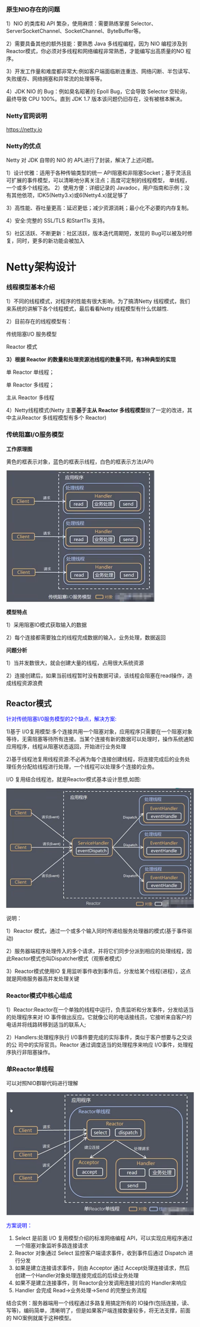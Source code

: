 ### 原生NIO存在的问题

1）NIO 的类库和 API 繁杂，使用麻烦：需要熟练掌握 Selector、ServerSocketChannel、SocketChannel、ByteBuffer等。

2）需要具备其他的额外技能：要熟悉 Java 多线程编程，因为 NIO 编程涉及到 Reactor模式，你必须对多线程和网络编程非常熟悉，才能编写出高质量的NO 程序。

3）开发工作量和难度都非常大:例如客户端面临断连重连、网络闪断、半包读写、失败缓存、网络拥塞和异常流的处理等等。

4）JDK NIO 的 Bug：例如臭名昭著的 Epoll Bug，它会导致 Selector 空轮询，最终导致 CPU 100%。直到 JDK 1.7 版本该问题仍旧存在，没有被根本解决。

### Netty官网说明

https://netty.io

### Netty的优点

Netty 对 JDK 自带的 NIO 的 APL进行了封装，解决了上述问题。

1）设计优雅：适用于各种传输类型的统一 API阻塞和非阻塞Socket；基于灵活且可扩展的事件模型，可以清晰地分离关注点；高度可定制的线程模型， 单线程，一个或多个线程池。
2）使用方便：详细记录的 Javadoc，用户指南和示例；没有其他依项，IDK5(Netty3.x)或6(Netty4.x)就足够了

3）高性能、吞吐量更高：延迟更低；减少资源消耗；最小化不必要的内存复制。

4）安全:完整的 SSL/TLS 和StartTls 支持。

5）社区活跃、不断更新：社区活跃，版本迭代周期短，发现的 Bug可以被及时修复，同时，更多的新功能会被加入

# Netty架构设计

### 线程模型基本介绍

1）不同的线程模式，对程序的性能有很大影响，为了搞清Netty 线程模式，我们来系统的讲解下各个线程模式，最后看看Netty 线程模型有什么优越性.

2）目前存在的线程模型有：

传统阻塞I/O 服务模型

Reactor 模式

**3）根据 Reactor 的数量和处理资源池线程的数量不同，有3种典型的实现**

单 Reactor 单线程；

单 Reactor 多线程；

主从 Reactor 多线程

4）Netty线程模式(Netty 主要**基于主从 Reactor 多线程模型**做了一定的改进，其中主从Reactor 多线程模型有多个 Reactor)

### 传统阻塞I/O服务模型

**工作原理图**

黄色的框表示对象，蓝色的框表示线程，白色的框表示方法(API)

![](images/1.传统阻塞IO模型.jpg)

**模型特点**

1）采用阻塞IO模式获取输入的数据

2）每个连接都需要独立的线程完成数据的输入，业务处理，数据返回

**问题分析**

1）当并发数很大，就会创建大量的线程，占用很大系统资源

2）连接创建后，如果当前线程暂时没有数据可读，该线程会阻塞在read操作，造成线程资源浪费

## Reactor模式

<font color = 'blue'>针对传统阻塞I/0服务模型的2个缺点，解决方案:</font>

1)基于 I/O复用模型:多个连接共用一个阻塞对象，应用程序只需要在一个阻塞对象等待，无需阻塞等待所有连接。当某个连接有新的数据可以处理时，操作系统通知应用程序，线程从阻塞状态返回，开始进行业务处理

2)基于线程池复用线程资源:不必再为每个连接创建线程，将连接完成后的业务处理任务分配给线程进行处理，一个线程可以处理多个连接的业务。

 I/O 复用结合线程池，就是Reactor模式基本设计思想,如图:

![](images/2.reactor模式.jpg)

说明：

1）Reactor 模式，通过一个或多个输入同时传递给服务处理器的模式(基于事件驱动)

2）服务器端程序处理传入的多个请求，并将它们同步分派到相应的处理线程，因此Reactor模式也叫Dispatcher模式（观察者模式）

3）Reactor模式使用IO 复用监听事件收到事件后，分发给某个线程(进程），这点就是网络服务器高并发处理关键

### Reactor模式中核心组成

1）Reactor:Reactor在一个单独的线程中运行，负责监听和分发事件，分发给适当的处理程序来对 IO 事件做出反应。它就像公司的电话接线员，它接听来自客户的电话并将线路转移到适当的联系人;

2）Handlers:处理程序执行 I/0事件要完成的实际事件，类似于客户想要与之交谈的公
司中的实际官员。Reactor 通过调度适当的处理程序来响应 I/O事件，处理程序执行非阻塞操作。

### 单Reactor单线程

可以对照NIO群聊代码进行理解

![](images/3.单reactor单线程.jpg)

<font color = 'blue'>方案说明：</font>

1. Select 是前面 I/O 复用模型介绍的标准网络编程 API，可以实现应用程序通过一个阻塞对象监听多路连接请求
2. Reactor 对象通过 Select 监控客户端请求事件，收到事件后通过 Dispatch 进行分发
3. 如果是建立连接请求事件，则由 Acceptor 通过 Accept处理连接请求，然后创建一个Handler对象处理连接完成后的后续业务处理
4. 如果不是建立连接事件，则 Reactor会分发调用连接对应的 Handler来响应
5. Handler 会完成 Read→业务处理→Send 的完整业务流程

结合实例：服务器端用一个线程通过多路复用搞定所有的 IO操作(包括连接，读、写等)，编码简单，清晰明了，但是如果客户端连接数量较多，将无法支撑，前面的 NIO案例就属于这种模型。







